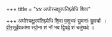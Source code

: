 +++
title = "४४ अघोरचक्षुरपतिघ्न्येधि शिवा"

+++
अघो॑रचक्षु॒रप॑तिघ्न्येधि शि॒वा प॒शुभ्यः॑ सु॒मनाः॑ सु॒वर्चाः॑ ।  
वी॒र॒सूर्दे॒वका॑मा स्यो॒ना शं नो॑ भव द्वि॒पदे॒ शं चतु॑ष्पदे ॥